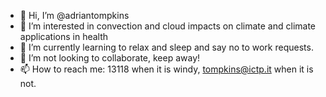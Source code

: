 - 👋 Hi, I’m @adriantompkins
- 👀 I’m interested in convection and cloud impacts on climate and climate applications in health
- 🌱 I’m currently learning to relax and sleep and say no to work requests.
- 💞️ I’m not looking to collaborate, keep away!
- 📫 How to reach me: 13118 when it is windy, tompkins@ictp.it when it is not.

<!---
adriantompkins/adriantompkins is a ✨ special ✨ repository because its `README.md` (this file) appears on your GitHub profile.
You can click the Preview link to take a look at your changes.
--->

